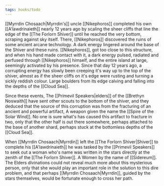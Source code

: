 ```yaml
---
tags: hooks/todo
---
```

[[Myrrdin Chosaach|Myrrdin's]]  uncle [[Nikephoros]] completed his own [[A'lawdrinaieth]] nearly 12 years ago by scaling the sheer cliffs that line the edge of the [[The Forlorn Shiver]] until he reached the very bottom, scraping against sky itself. There, [[Nikephoros]] discovered the ruins of some ancient arcane technology. A dark energy lingered around the base of the Shiver and these ruins. [[Nikephoros]], got too close to this structure, and when his hand made contact with it, a dark energy pulsed, radiated and perfused through [[Nikephoros]] himself, and the entire island at large, seemingly activated by his presence. Since that day 12 years ago, a corrupting energy has slowly been creeping it's way up to the top of the shiver, almost as if the sheer cliffs on it's edge were rusting and turning a sickly reddish colour. Large boulders from its edge calving and falling into the depths of the [[Cloud Sea]].

Since these events, The [[Primevil Speakers|elders]] of the [[Brethyn Noswaith]] have sent other scouts to the bottom of the shiver, and they deduced that the source of this corruption was from the fracturing of an ancient and powerful artifact, A weapon given the name the [[Spire of the Solar Wind]]. No one is sure what's has caused this artifact to fracture in two, only that the other half is out there somewhere, perhaps attached to the base of another shard, perhaps stuck at the bottomless depths of the [[Cloud Sea]].

When [[Myrrdin Chosaach|Myrrdin]] left the [[The Forlorn Shiver|Shiver]] to complete his [[A'lawdrinaieth]] he was tasked by the [[Primevil Speakers]] to seek out a woman who's name was written in the stars directly at the zenith of the [[The Forlorn Shiver]]. A Women by the name of [[Sidereum]]. The Elders divinations could not reveal much more about this mysterious person, only that she would play an important role in the solution to this dire problem, and that perhaps [[Myrrdin Chosaach|Myrrdin]], guided by the stars themselves,  would be fortunate enough to cross her path.